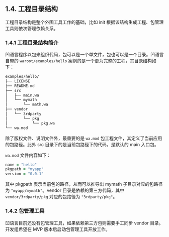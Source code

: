 ## 1.4. 工程目录结构

工程目录结构是整个外围工具工作的基础，比如 init 根据该结构生成工程、包管理工具则依次管理依赖关系。

### 1.4.1 工程目录结构简介

凹语言程序以包来组织代码，包可以是一个单文件，包也可以是一个目录。凹语言自带的 `waroot/examples/hello` 案例的是一个更为完整的工程，其目录结构如下：

``` zsh
examples/hello/
├── LICENSE
├── README.md
├── src
│   ├── main.wa
│   └── mymath
│       └── math.wa
├── vendor
│   └── 3rdparty
│       └── pkg
│           └── pkg.wa
└── wa.mod
```

除了版权文件、说明文件外，最重要的是 `wa.mod` 包工程文件，其定义了当前应用的包路径。此外 src 目录下的是当前包路径下的代码，是默认的 main 入口包。

`wa.mod` 文件内容如下：

``` zsh
name = "hello"
pkgpath = "myapp"
version = "0.0.1"
```

其中 pkgpath 表示当前包的路径，从而可以推导出 mymath 子目录对应的包路径为 `"myapp/mymath"`。vendor 目录是依赖的第三方代码，其中 `vendor/3rdparty/pkg` 对应的包路径为 `"3rdparty/pkg"`。

### 1.4.2 包管理工具

凹语言目前还没有包管理工具，如果依赖第三方包则需要手工同步 vendor 目录。开发组希望在 MVP 版本后启动包管理工具开放工作。
